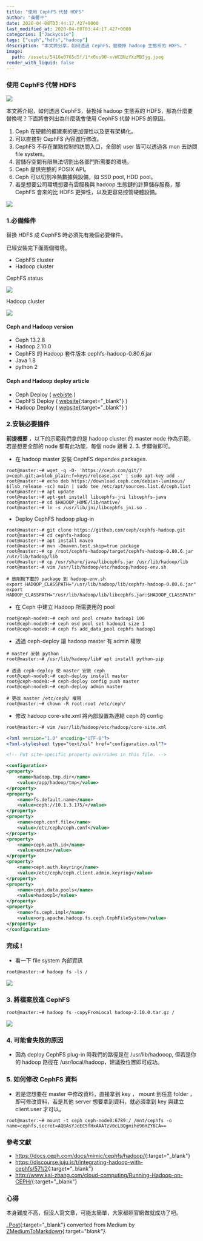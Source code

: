 ```yaml
---
title: "使用 CephFS 代替 HDFS"
author: "黃馨平"
date: 2020-04-08T03:44:17.427+0000
last_modified_at: 2020-04-08T03:44:17.427+0000
categories: ["Jackycsie"]
tags: ["ceph","hdfs","hadoop"]
description: "本文將分享，如何透過 CephFS，替換掉 hadoop 生態系的 HDFS。"
image:
  path: /assets/5416e0765d5f/1*x6os90-xvWCBNzYXzMB5jg.jpeg
render_with_liquid: false
---
```


### 使用 CephFS 代替 HDFS


![](/assets/5416e0765d5f/1*x6os90-xvWCBNzYXzMB5jg.jpeg)


本文將介紹，如何透過 CephFS，替換掉 hadoop 生態系的 HDFS，那為什麼要替換呢？下面將會列出為什麼我會使用 CephFS 代替 HDFS 的原因。
1. Ceph 在硬體的擴建來的更加彈性以及更有架構化。
2. 可以直接對 CephFS 內容進行修改。
3. CephFS 不存在單點控制的訪問入口，全部的 user 皆可以透過各 mon 去訪問 file system。
4. 當儲存空間有限無法切割出各部門所需要的環境。
5. Ceph 提供完整的 POSIX API。
6. Ceph 可以切割冷熱數據與設備，如 SSD pool, HDD pool。
7. 若是想要公司環境想要有雲服務與 hadoop 生態鏈的計算儲存服務，那 CephFS 會來的比 HDFS 更彈性，以及更容易控管硬體設備。



![](/assets/5416e0765d5f/1*2Sdf7Xt8EoGpD_xcIiwl5Q.gif)

### 1\.必備條件

替換 HDFS 成 CephFS 時必須先有幾個必要條件。

已經安裝完下面兩個環境。
- CephFS cluster
- Hadoop cluster


CephFS status


![](/assets/5416e0765d5f/1*P-rznyd5pcFg01Y7CqOuRw.jpeg)


Hadoop cluster


![](/assets/5416e0765d5f/1*jbvsYCUcC6l3zosMG-G1Ig.jpeg)

#### Ceph and Hadoop version
- Ceph 13\.2\.8
- Hadoop 2\.10\.0
- CephFS 的 Hadoop 套件版本
cephfs\-hadoop\-0\.80\.6\.jar
- Java 1\.8
- python 2

#### Ceph and Hadoop deploy article
- Ceph Deploy \( [webiste](../1a780e62cd26/) \)
- CephFS Deploy \( [website](https://k2r2bai.com/2015/11/21/ceph/cephfs/){:target="_blank"} \)
- Hadoop Deploy \( [website](http://pythonsparkhadoop.blogspot.com/2016/07/5-hadoop-26-multi-node-cluster.html){:target="_blank"} \)

### 2\.安裝必要插件

**前提概要** ，以下的示範我們拿的是 hadoop cluster 的 master node 作為示範，若是想要全部的 node 都有此功能，每個 node 跟著 2\. 3\. 步驟做即可。
- 在 hadoop master 安裝 CephFS dependes packages\.

```
root@master:~# wget -q -O- 'https://ceph.com/git/?p=ceph.git;a=blob_plain;f=keys/release.asc' | sudo apt-key add -
root@master:~# echo deb https://download.ceph.com/debian-luminous/ $(lsb_release -sc) main | sudo tee /etc/apt/sources.list.d/ceph.list
root@master:~# apt update
root@master:~# apt-get install libcephfs-jni libcephfs-java
root@master:~# cd $HADOOP_HOME/lib/native/
root@master:~# ln -s /usr/lib/jni/libcephfs_jni.so .
```
- Deploy CephFS hadoop plug\-in

```
root@master:~# git clone https://github.com/ceph/cephfs-hadoop.git
root@master:~# cd cephfs-hadoop
root@master:~# apt install maven
root@master:~# mvn -Dmaven.test.skip=true package
root@master:~# cp /root/cephfs-hadoop/target/cephfs-hadoop-0.80.6.jar /usr/lib/hadoop/lib
root@master:~# cp /usr/share/java/libcephfs.jar /usr/lib/hadoop/lib
root@master:~# vim /usr/lib/hadoop/etc/hadoop/hadoop-env.sh

# 放剛剛下載的 package 到 hadoop-env.sh
export HADOOP_CLASSPATH="/usr/lib/hadoop/lib/cephfs-hadoop-0.80.6.jar"
export HADOOP_CLASSPATH="/usr/lib/hadoop/lib/libcephfs.jar:$HADOOP_CLASSPATH"
```
- 在 Ceph 中建立 Hadoop 所需要用的 pool

```
root@ceph-node0:~# ceph osd pool create hadoop1 100
root@ceph-node0:~# ceph osd pool set hadoop1 size 1
root@ceph-node0:~# ceph fs add_data_pool cephfs hadoop1
```
- 透過 ceph\-deploy 讓 hadoop master 有 admin 權限

```
# master 安裝 python
root@master:~# /usr/lib/hadoop/lib# apt install python-pip

# 透過 ceph-deploy 使 master 安裝 ceph
root@ceph-node0:~# ceph-deploy install master
root@ceph-node0:~# ceph-deploy config push master
root@ceph-node0:~# ceph-deploy admin master

# 更改 master /etc/ceph/ 權限
root@master:~# chown -R root:root /etc/ceph/
```
- 修改 hadoop core\-site\.xml 將內部設置為連結 ceph 的 config

```xml
root@master:~# vim /usr/lib/hadoop/etc/hadoop/core-site.xml

<?xml version="1.0" encoding="UTF-8"?>
<?xml-stylesheet type="text/xsl" href="configuration.xsl"?>

<!-- Put site-specific property overrides in this file. -->

<configuration>
<property>
    <name>hadoop.tmp.dir</name>
    <value>/app/hadoop/tmp</value>
</property>
<property>
    <name>fs.default.name</name>
    <value>ceph://10.1.3.175/</value>
</property>
<property>
    <name>ceph.conf.file</name>
    <value>/etc/ceph/ceph.conf</value>
</property>
<property>
    <name>ceph.auth.id</name>
    <value>admin</value>
</property>
<property>
    <name>ceph.auth.keyring</name>
    <value>/etc/ceph/ceph.client.admin.keyring</value>
</property>
<property>
    <name>ceph.data.pools</name>
    <value>hadoop1</value>
</property>
<property>
    <name>fs.ceph.impl</name>
    <value>org.apache.hadoop.fs.ceph.CephFileSystem</value>
</property>
</configuration>
```
### 完成 \!
- 看一下 file system 內部資訊

```
root@master:~# hadoop fs -ls /
```


![](/assets/5416e0765d5f/1*UhzS-Dygd0X7GakEiNmA7Q.jpeg)

### 3\. 將檔案放進 CephFS
```
root@master:~# hadoop fs -copyFromLocal hadoop-2.10.0.tar.gz /
```


![](/assets/5416e0765d5f/1*jA6uYNoS0jvPgrX-YJ2SUQ.jpeg)

### 4\. 可能會失敗的原因
- 因為 deploy CephFS plug\-in 時我們的路徑是在 /usr/lib/hadooop, 但若是你的 hadoop 路徑在 /usr/local/hadoop，建議換位置即可成功。

### 5\. 如何修改 CephFS 資料
- 若是您想要在 master 中修改資料，直接拿到 key ， mount 到任意 folder ，即可修改資料，若是其他 server 想要拿到資料，就必須拿到 key 與建立 client\.user 才可以。

```
root@master:~# mount -t ceph ceph-node0:6789:/ /mnt/cephfs -o name=cephfs,secret=AQBAsYJeEC5fHxAAATzV0cLBQgmihe96HZY8CA==
```
### 參考文獻
- [https://docs\.ceph\.com/docs/mimic/cephfs/hadoop/](https://docs.ceph.com/docs/mimic/cephfs/hadoop/){:target="_blank"}
- [https://discourse\.juju\.is/t/integrating\-hadoop\-with\-cephfs/571/2](https://discourse.juju.is/t/integrating-hadoop-with-cephfs/571/2){:target="_blank"}
- [http://www\.kai\-zhang\.com/cloud\-computing/Running\-Hadoop\-on\-CEPH/](http://www.kai-zhang.com/cloud-computing/Running-Hadoop-on-CEPH/){:target="_blank"}

### 心得

本身難度不高，但沒人寫文章，可能太簡單，大家都照官網做就成功了吧。



_[Post](https://medium.com/jacky-life/%E4%BD%BF%E7%94%A8-cephfs-%E4%BB%A3%E6%9B%BF-hdfs-5416e0765d5f){:target="_blank"} converted from Medium by [ZMediumToMarkdown](https://github.com/ZhgChgLi/ZMediumToMarkdown){:target="_blank"}._
